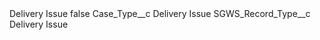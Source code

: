 <?xml version="1.0" encoding="UTF-8"?>
<CustomMetadata xmlns="http://soap.sforce.com/2006/04/metadata" xmlns:xsi="http://www.w3.org/2001/XMLSchema-instance" xmlns:xsd="http://www.w3.org/2001/XMLSchema">
    <label>Delivery Issue</label>
    <protected>false</protected>
    <values>
        <field>Case_Type__c</field>
        <value xsi:type="xsd:string">Delivery Issue</value>
    </values>
    <values>
        <field>SGWS_Record_Type__c</field>
        <value xsi:type="xsd:string">Delivery Issue</value>
    </values>
</CustomMetadata>
